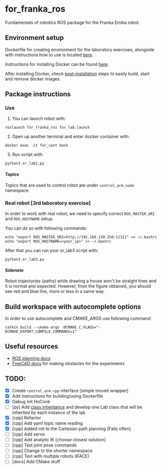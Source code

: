 # for_franka_ros 

Fundamentals of robotics ROS package for the Franka Emika robot. 

## Environment setup

Dockerfile for creating environment for the laboratory exercises, alongside with instructions how to use is located [here](https://github.com/larics/docker_files/tree/master/ros-noetic/for_course_lab/or2324). 

Instructions for installing Docker can be found [here](https://docs.docker.com/engine/install/ubuntu/). 

After installing Docker, check [post-installation](https://docs.docker.com/engine/install/linux-postinstall/) steps to easily build, start and remove docker images. 


## Package instructions

### Use 

1. You can launch robot with: 
```
roslaunch for_franka_ros for_lab.launch
```

2. Open up another terminal and enter docker container with: 
```
docker exec -it for_cont bash
```

3. Run script with: 

```
python3 or_lab1.py
``` 

#### Topics

Topics that are used to control robot are under `control_arm_node` namespace. 

### Real robot [3rd laboratory exercise] 

In order to work with real robot, we need to specify correct `ROS_MASTER_URI` and `ROS_HOSTNAME` 
setup. 

You can do so with following commands: 
```
echo "export ROS_MASTER_URI=http://192.168.150.250:11311" >> ~/.bashrc  
echo "export ROS_HOSTNAME=<your_ip>" >> ~/.bashrc    
```

After that you can run your or_lab3 script with: 

```
python3 or_lab3.py
```

#### Sidenote

Robot trajectories (paths) while drawing a house won't be straight lines and it is normal and expected. 
However, from the figure obtained, you should see red and blue line, more or less in a same way. 

## Build workspace with autocomplete options

In order to use autocomplete and CMAKE_ARGS use following command: 
```
catkin build --cmake-args -DCMAKE_C_FLAGS="-DCMAKE_EXPORT_COMPILE_COMMANDS=1"
```

## Useful resources

* [ROS planning docs](https://ros-planning.github.io/moveit_tutorials/doc/pilz_industrial_motion_planner/pilz_industrial_motion_planner.html#sequence-of-multiple-segments)  
* [FreeCAD docs](https://www.picuino.com/en/freecad-diferencia.html) for making obstacles for the experiments   

## TODO: 
- [x] Create `control_arm.cpp` interface [simple moveit wrapper]
- [x] Add instructions for building/using Dockerfile 
- [x] Debug init HoCook 
- [ ] [py] Add [class inheritance](https://realpython.com/python-super/) and develop one Lab class that will be inherited by each instance of the lab
- [x] [cpp] Refactor 
- [x] [cpp] Add yaml topic name reading 
- [x] [cpp] Added init to the Cartesian path planning [Fails often] 
- [ ] [cpp] Add servo
- [ ] [cpp] Add analytic IK [choose closest solution]
- [ ] [cpp] Test joint pose commands 
- [ ] [cpp] Change to the shorter namespace 
- [ ] [cpp] Test with multiple robots (IFACE)
- [ ] [docs] Add CMake stuff
